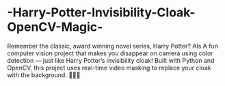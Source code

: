 # -Harry-Potter-Invisibility-Cloak-OpenCV-Magic-
Remember the classic, award winning novel series, Harry Potter?
Als
A fun computer vision project that makes you disappear on camera using color detection — just like Harry Potter’s invisibility cloak! Built with Python and OpenCV, this project uses real-time video masking to replace your cloak with the background. 🧙‍♂️✨
